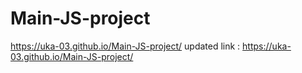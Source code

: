 # Main-JS-project
https://uka-03.github.io/Main-JS-project/
updated link : https://uka-03.github.io/Main-JS-project/
